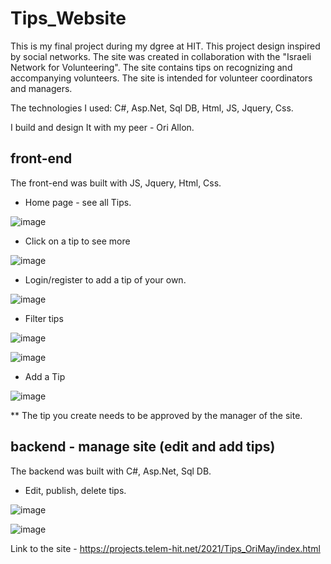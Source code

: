 # Tips_Website
This is my final project during my dgree at HIT.
This project design inspired by social networks. The site was created in collaboration with the "Israeli Network for Volunteering".
The site contains tips on recognizing and accompanying volunteers. The site is intended for volunteer coordinators and managers.

The technologies I used: 
C#,
Asp.Net,
Sql DB,
Html,
JS,
Jquery,
Css.

I build and design It with my peer - Ori Allon.

## front-end

The front-end was built with JS, Jquery, Html, Css.

* Home page - see all Tips.

![image](https://user-images.githubusercontent.com/24205331/149298105-bb7a6fbb-6e08-4603-8236-fabdfc11b27e.png)

* Click on a tip to see more

![image](https://user-images.githubusercontent.com/24205331/149299010-077365bf-c8cd-44d6-82d9-2d23e035795a.png)


* Login/register to add a tip of your own.

![image](https://user-images.githubusercontent.com/24205331/149298390-f2c17b17-49bf-4733-abd6-4deda183eb40.png)

* Filter tips

![image](https://user-images.githubusercontent.com/24205331/149298595-7b625dc8-097a-4619-a543-de1fdc289c5a.png)

![image](https://user-images.githubusercontent.com/24205331/149298656-11873c62-41cb-4d8d-ad7f-6399eda8a543.png)

* Add a Tip

![image](https://user-images.githubusercontent.com/24205331/149298850-83bff2ab-9fe5-4111-ab4f-a01603f911a8.png)

** The tip you create needs to be approved by the manager of the site.

## backend - manage site (edit and add tips)

The backend was built with C#, Asp.Net, Sql DB.

* Edit, publish, delete tips.

![image](https://user-images.githubusercontent.com/24205331/149300379-7ac2e683-c655-40c1-bfe9-a0d0bd58721b.png)

![image](https://user-images.githubusercontent.com/24205331/149300564-aa8017a5-3db5-4424-8c3e-da5d5a5b5d33.png)

Link to the site - https://projects.telem-hit.net/2021/Tips_OriMay/index.html 
